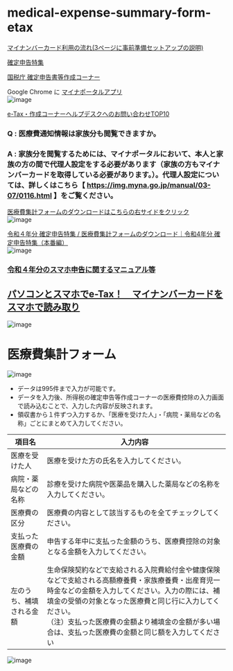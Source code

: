 # medical-expense-summary-form-etax

[マイナンバーカード利用の流れ(3ページに事前準備セットアップの説明)](https://www.nta.go.jp/taxes/shiraberu/shinkoku/smart_shinkoku/pdf/mnc-start.pdf)

[確定申告特集](https://www.nta.go.jp/taxes/shiraberu/shinkoku/tokushu/)

[国税庁 確定申告書等作成コーナー](https://www.keisan.nta.go.jp/kyoutu/ky/sm/top)

Google Chrome に [マイナポータルアプリ](https://chrome.google.com/webstore/detail/%E3%83%9E%E3%82%A4%E3%83%8A%E3%83%9D%E3%83%BC%E3%82%BF%E3%83%ABap/fjjibalalngebiaophebgkkohaaggphf?hl=ja)\
![image](https://user-images.githubusercontent.com/1501327/151697302-03ba016b-ef4c-404b-8a3c-ba936a331266.png)

[e-Tax・作成コーナーヘルプデスクへのお問い合わせTOP10](https://www.e-tax.nta.go.jp/toiawase/qatop10.htm)

### Q : 医療費通知情報は家族分も閲覧できますか。
### A : 家族分を閲覧するためには、マイナポータルにおいて、本人と家族の方の間で代理人設定をする必要があります（家族の方もマイナンバーカードを取得している必要があります。）。代理人設定については、詳しくはこちら【 https://img.myna.go.jp/manual/03-07/0116.html 】をご覧ください。


[医療費集計フォームのダウンロードはこちらの右サイドをクリック](https://www.keisan.nta.go.jp/kyoutu/ky/sm/top)\
![image](https://user-images.githubusercontent.com/1501327/220506854-3a286a16-7fff-4e70-8413-2b9a9414bc62.png)

[令和４年分 確定申告特集 / 医療費集計フォームのダウンロード｜令和4年分 確定申告特集（本番編）](https://www.nta.go.jp/taxes/shiraberu/shinkoku/tokushu/iryouhi-download.htm)\
![image](https://user-images.githubusercontent.com/1501327/220507881-dd9641b7-c225-4f55-ae46-26da31fea2d6.png)

### [令和４年分のスマホ申告に関するマニュアル等](https://www.nta.go.jp/taxes/shiraberu/shinkoku/tebiki/2022/kisairei/sp/index.htm)

## [パソコンとスマホでe-Tax！　マイナンバーカードをスマホで読み取り](https://www.nta.go.jp/taxes/shiraberu/shinkoku/tokushu/etax-rules.htm)
![image](https://user-images.githubusercontent.com/1501327/220509003-86ef9669-973e-45c7-aca2-025941a53580.png)

# 医療費集計フォーム

![image](https://user-images.githubusercontent.com/1501327/151666242-2e6d1443-eb75-4512-88f5-61ef6e57afcb.png)

- データは995件まで入力が可能です。								
- データを入力後、所得税の確定申告等作成コーナーの医療費控除の入力画面で読み込むことで、入力した内容が反映されます。
- 領収書から１件ずつ入力するか、「医療を受けた人」・「病院・薬局などの名称」ごとにまとめて入力してください。

| 項目名 | 入力内容 |
| ------ | ------ |
| 医療を受けた人 | 医療を受けた方の氏名を入力してください。						
| 病院・薬局などの名称 | 診療を受けた病院や医薬品を購入した薬局などの名称を入力してください。						
| 医療費の区分 | 医療費の内容として該当するものを全てチェックしてください。						
| 支払った医療費の金額 | 申告する年中に支払った金額のうち、医療費控除の対象となる金額を入力してください。						
| 左のうち、補填される金額 | 生命保険契約などで支給される入院費給付金や健康保険などで支給される高額療養費・家族療養費・出産育児一時金などの金額を入力してください。入力の際には、補填金の受領の対象となった医療費と同じ行に入力してください。<br>（注）支払った医療費の金額より補填金の金額が多い場合は、支払った医療費の金額と同じ額を入力してください |

![image](https://user-images.githubusercontent.com/1501327/151666535-918cfba6-e7bc-4f0a-bc38-9d0ec8410b9e.png)

